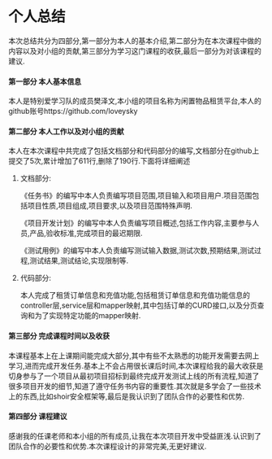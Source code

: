 # 个人总结

本次总结共分为四部分,第一部分为本人的基本介绍,第二部分为在本次课程中做的内容以及对小组的贡献,第三部分为学习这门课程的收获,最后一部分为对该课程的建议.

#### 第一部分 本人基本信息

本人是特别爱学习队的成员樊泽文,本小组的项目名称为闲置物品租赁平台,本人的github账号https://github.com/loveysky

#### 第二部分 本人工作以及对小组的贡献

本人在本次课程中共完成了包括文档部分和代码部分的编写,文档部分在github上提交了5次,累计增加了611行,删除了190行.下面将详细阐述

1. 文档部分: 

   《任务书》的编写中本人负责编写项目范围,项目输入和项目用户.项目范围包括项目性质,项目组成,项目要求,以及项目范围特殊声明.

   《项目开发计划》的编写中本人负责编写项目概述,包括工作内容,主要参与人员,产品,验收标准,完成项目的最迟期限.

   《测试用例》的编写中本人负责编写测试输入数据,测试次数,预期结果,测试过程,测试结果,测试结论,实现限制等.

2. 代码部分:

   本人完成了租赁订单信息和充值功能,包括租赁订单信息和充值功能信息的controller层,service层和mapper映射,其中包括订单的CURD接口,以及分页查询和为了实现特定功能的mapper映射.

#### 第三部分 完成课程时间以及收获

本课程基本上在上课期间能完成大部分,其中有些不太熟悉的功能开发需要去网上学习,进而完成开发任务.基本上不会占用很长课后时间,本次课程给我的最大收获是切身参与了一个项目从最初项目招标到最终完成开发测试上线的所有流程,知道了很多项目开发的细节,知道了遵守任务书内容的重要性.其次就是多学会了一些技术上的东西,比如shoir安全框架等,最后是我认识到了团队合作的必要性和优势.

#### 第四部分 课程建议

感谢我的任课老师和本小组的所有成员,让我在本次项目开发中受益匪浅.认识到了团队合作的必要性和优势.本次课程设计的非常完美,无更好建议.